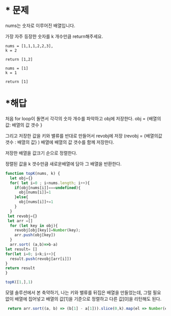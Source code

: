 # * 문제

nums는 숫자로 이루어진 배열입니다. 

가장 자주 등장한 숫자를 k 개수만큼 return해주세요.



```
nums = [1,1,1,2,2,3],
k = 2

return [1,2]

```

```
nums = [1]
k = 1

return [1]
```

# *해답

처음 for loop이 돌면서 각각의 숫자 개수를 파악하고 obj에 저장한다. obj = {배열의 값: 배열의 값 갯수 }

그리고 저장한 값을 키와 밸류를 반대로 만들어서 revobj에 저장 (revobj = {배열의값 갯수 : 배열의 값} ) 배열에 배열의 값 갯수를 함께 저장한다.  

저장한 배열을 값크기 순으로 정렬한다. 

정렬된 값을 k 갯수만큼 새로운배열에 담아 그 배열을 반환한다. 

```javascript
function topK(nums, k) {
  let obj={}
  for( let i=0 ; i<nums.length; i++){
    if(obj[nums[i]]===undefined){
      obj[nums[i]]=1
    }else{
      obj[nums[i]]+=1
    }
  }
 let revobj={}
 let arr =[]
  for (let key in obj){
    revobj[obj[key]]=Number(key);
    arr.push(obj[key])
  }
  arr.sort( (a,b)=>b-a)
let result= []
for(let i=0; i<k;i++){
  result.push(revobj[arr[i]])
}
return result
}

topK([1,],1)
```

모델 솔루션에서 본 축약하기, 나는 키와 밸류를 뒤집은 배열을 만들었는데, 그럴 필요 없이 배열에 집어넣고 배열의 값[1]을  기준으로 정렬하고 다른 값[0]을 리턴해도 된다. 

```javascript
 return arr.sort((a, b) => (b[1] - a[1])).slice(0,k).map(el => Number(el[0]));
```

